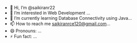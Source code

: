 - 👋 Hi, I’m @saikiranr22
- 👀 I’m interested in Web Development  ...
- 🌱 I’m currently learning Database Connectivity using Java...
- 📫 How to reach me  saikiranrce120@gmail.com...
- 😄 Pronouns: ...
- ⚡ Fun fact: ...

<!---
saikiranr22/saikiranr22 is a ✨ special ✨ repository because its `README.md` (this file) appears on your GitHub profile.
You can click the Preview link to take a look at your changes.
--->
